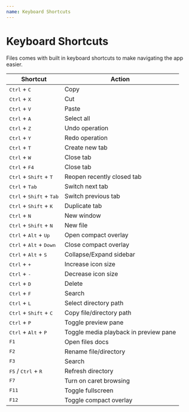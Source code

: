 ```yaml
---
name: Keyboard Shortcuts
---
```


# Keyboard Shortcuts

Files comes with built in keyboard shortcuts to make navigating the app easier.

|                      Shortcut                       |                Action                 |
| --------------------------------------------------- | ------------------------------------- |
| <kbd>Ctrl</kbd> + <kbd>C</kbd>                      | Copy |
| <kbd>Ctrl</kbd> + <kbd>X</kbd>                      | Cut |
| <kbd>Ctrl</kbd> + <kbd>V</kbd>                      | Paste |
| <kbd>Ctrl</kbd> + <kbd>A</kbd>                      | Select all |
| <kbd>Ctrl</kbd> + <kbd>Z</kbd>                      | Undo operation |
| <kbd>Ctrl</kbd> + <kbd>Y</kbd>                      | Redo operation |
| <kbd>Ctrl</kbd> + <kbd>T</kbd>                      | Create new tab |
| <kbd>Ctrl</kbd> + <kbd>W</kbd>                      | Close tab |
| <kbd>Ctrl</kbd> + <kbd>F4</kbd>                     | Close tab |
| <kbd>Ctrl</kbd> + <kbd>Shift</kbd> + <kbd>T</kbd>   | Reopen recently closed tab |
| <kbd>Ctrl</kbd> + <kbd>Tab</kbd>                    | Switch next tab |
| <kbd>Ctrl</kbd> + <kbd>Shift</kbd> + <kbd>Tab</kbd> | Switch previous tab |
| <kbd>Ctrl</kbd> + <kbd>Shift</kbd> + <kbd>K</kbd>   | Duplicate tab |
| <kbd>Ctrl</kbd> + <kbd>N</kbd>                      | New window |
| <kbd>Ctrl</kbd> + <kbd>Shift</kbd> + <kbd>N</kbd>   | New file |
| <kbd>Ctrl</kbd> + <kbd>Alt</kbd> + <kbd>Up</kbd>    | Open compact overlay |
| <kbd>Ctrl</kbd> + <kbd>Alt</kbd> + <kbd>Down</kbd>  | Close compact overlay |
| <kbd>Ctrl</kbd> + <kbd>Alt</kbd> + <kbd>S</kbd>     | Collapse/Expand sidebar |
| <kbd>Ctrl</kbd> + <kbd>+</kbd>                      | Increase icon size |
| <kbd>Ctrl</kbd> + <kbd>-</kbd>                      | Decrease icon size |
| <kbd>Ctrl</kbd> + <kbd>D</kbd>                      | Delete |
| <kbd>Ctrl</kbd> + <kbd>F</kbd>                      | Search |
| <kbd>Ctrl</kbd> + <kbd>L</kbd>                      | Select directory path |
| <kbd>Ctrl</kbd> + <kbd>Shift</kbd> + <kbd>C</kbd>   | Copy file/directory path |
| <kbd>Ctrl</kbd> + <kbd>P</kbd>                      | Toggle preview pane |
| <kbd>Ctrl</kbd> + <kbd>Alt</kbd> + <kbd>P</kbd>     | Toggle media playback in preview pane |
| <kbd>F1</kbd>                                       | Open files docs |
| <kbd>F2</kbd>                                       | Rename file/directory |
| <kbd>F3</kbd>                                       | Search |
| <kbd>F5</kbd> / <kbd>Ctrl</kbd> + <kbd>R</kbd>      | Refresh directory |
| <kbd>F7</kbd>                                       | Turn on caret browsing |
| <kbd>F11</kbd>                                      | Toggle fullscreen |
| <kbd>F12</kbd>                                      | Toggle compact overlay |
